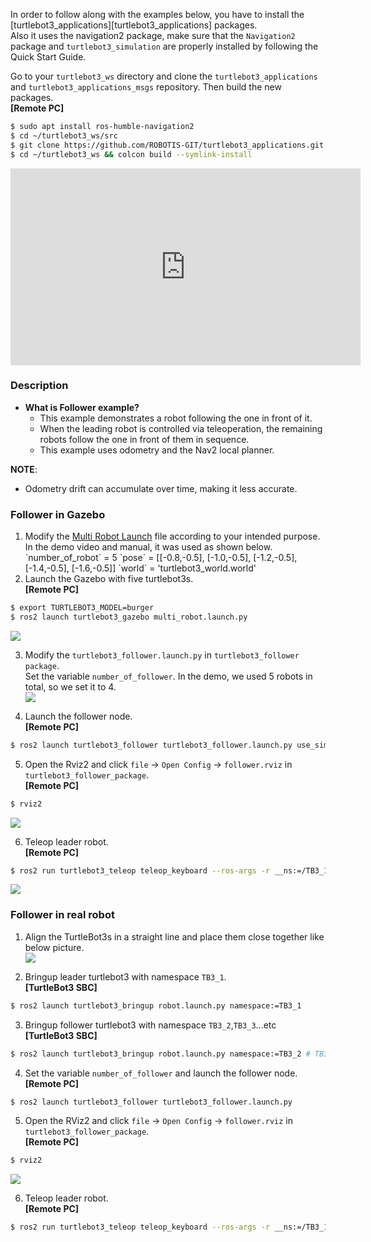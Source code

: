 <div class="notice--danger">

In order to follow along with the examples below, you have to install the [turtlebot3_applications][turtlebot3_applications] packages.  
Also it uses the navigation2 package, make sure that the `Navigation2` package and `turtlebot3_simulation` are properly installed by following the Quick Start Guide.  

Go to your `turtlebot3_ws` directory and clone the `turtlebot3_applications` and `turtlebot3_applications_msgs` repository. Then build the new packages.  
**[Remote PC]**
```bash
$ sudo apt install ros-humble-navigation2
$ cd ~/turtlebot3_ws/src
$ git clone https://github.com/ROBOTIS-GIT/turtlebot3_applications.git
$ cd ~/turtlebot3_ws && colcon build --symlink-install
```
</div>

<iframe width="560" height="315" src="https://www.youtube.com/embed/YXF3FeRNSeE" frameborder="0" allowfullscreen></iframe>

### Description
  - **What is Follower example?**
    - This example demonstrates a robot following the one in front of it.
    - When the leading robot is controlled via teleoperation, the remaining robots follow the one in front of them in sequence.
    - This example uses odometry and the Nav2 local planner.
<div class="notice--info">

**NOTE**:
- Odometry drift can accumulate over time, making it less accurate.
</div>

### Follower in Gazebo
1. Modify the [Multi Robot Launch](#modifing-multi-robot-launch-in-gazebo) file according to your intended purpose.  
   <div class="notice--info">
   In the demo video and manual, it was used as shown below.  
   `number_of_robot` = 5  
   `pose` = [[-0.8,-0.5], [-1.0,-0.5], [-1.2,-0.5], [-1.4,-0.5], [-1.6,-0.5]]  
   `world` = 'turtlebot3_world.world'  
   </div>
2. Launch the Gazebo with five turtlebot3s.  
**[Remote PC]**  
```bash
$ export TURTLEBOT3_MODEL=burger
$ ros2 launch turtlebot3_gazebo multi_robot.launch.py
```  
![](/assets/images/platform/turtlebot3/basic_examples/follower/gazebo.png)  

3. Modify the `turtlebot3_follower.launch.py` in `turtlebot3_follower package`.  
Set the variable `number_of_follower`. In the demo, we used 5 robots in total, so we set it to 4.  
![](/assets/images/platform/turtlebot3/basic_examples/follower/follower_launch.png)

4. Launch the follower node.  
**[Remote PC]**
```bash
$ ros2 launch turtlebot3_follower turtlebot3_follower.launch.py use_sim_time:=true
```

5. Open the Rviz2 and click `file` → `Open Config` → `follower.rviz` in `turtlebot3_follower_package`.  
**[Remote PC]**
```bash
$ rviz2
```
![](/assets/images/platform/turtlebot3/basic_examples/follower/rviz_gazebo.png)  

6. Teleop leader robot.  
**[Remote PC]**  
```bash
$ ros2 run turtlebot3_teleop teleop_keyboard --ros-args -r __ns:=/TB3_1
```
![](/assets/images/platform/turtlebot3/basic_examples/follower/rviz_gazebo2.png)  

### Follower in real robot

1. Align the TurtleBot3s in a straight line and place them close together like below picture.  
![](/assets/images/platform/turtlebot3/basic_examples/follower/real_robot.png)  

2. Bringup leader turtlebot3 with namespace `TB3_1`.  
**[TurtleBot3 SBC]**  
```bash
$ ros2 launch turtlebot3_bringup robot.launch.py namespace:=TB3_1
```

3. Bringup follower turtlebot3 with namespace `TB3_2`,`TB3_3`...etc  
**[TurtleBot3 SBC]**  
```bash
$ ros2 launch turtlebot3_bringup robot.launch.py namespace:=TB3_2 # TB3_3, TB3_4 ...etc
```

4. Set the variable `number_of_follower` and launch the follower node.  
**[Remote PC]**  
```bash
$ ros2 launch turtlebot3_follower turtlebot3_follower.launch.py
```
5. Open the RViz2 and click `file` → `Open Config` → `follower.rviz` in `turtlebot3_follower_package`.  
**[Remote PC]**  
```bash
$ rviz2
```
![](/assets/images/platform/turtlebot3/basic_examples/follower/rivz_reality_robot.png)

6. Teleop leader robot.  
**[Remote PC]**
```bash
$ ros2 run turtlebot3_teleop teleop_keyboard --ros-args -r __ns:=/TB3_1
```
